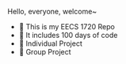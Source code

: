 


Hello, everyone, welcome~ 

- :orange_book: This is my EECS 1720 Repo
- :hammer: It includes 100 days of code
- :ram: Individual Project
- :meat_on_bone: Group Project





